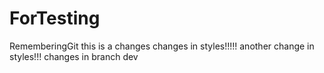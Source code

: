 # ForTesting
RememberingGit
 this is a changes
 changes in styles!!!!!
 another change in styles!!!
 changes in branch dev